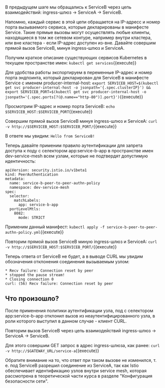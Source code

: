В предыдущем шаге мы обращались к ServiceB через цепь взаимодействий: ingress-шлюз -> ServiceA -> ServiceB.

Напомню, каждый сервис в этой цепи обращается на IP-адресс и номер порта вызываемого сервиса, которые декларированы в манифесте Service. Такие прямые вызовы могут осуществлять любые клиенты, находящиеся в том же сетевом контуре, например внутри кластера, или вне кластера - если IP-адрес доступен из-вне.
Давайте совершим прямой вызов ServiceB, минуя ingress-шлюз и ServiceA.

Получим краткое описание существующих сервисов Kubernetes в текущем пространстве имен:
`kubectl get services`{{execute}}

Для удобства работы экспортируем в переменные IP-адрес и номер порта эндпоинта, который декларирован для ServiceB в манифесте Service с именем producer-internal-host:
`export SERVICEB_HOST=$(kubectl get svc producer-internal-host -o jsonpath='{.spec.clusterIP}') && export SERVICEB_PORT=$(kubectl get svc producer-internal-host -o jsonpath='{.spec.ports[?(@.name=="http-80")].port}')`{{execute}}

Просмотрим IP-адрес и номер порта ServiceB:
`echo $SERVICEB_HOST:$SERVICEB_PORT`{{execute}}

Совершим прямой вызов ServiceB минуя ingress-шлюз и ServiceA:
`curl -v http://$SERVICEB_HOST:$SERVICEB_PORT/`{{execute}}

В ответе мы увидим:
`Hello from ServiceB!`

Теперь давайте применим правило аутентификации для запрета доступа к поду с селектором app:service-b-app в пространстве имен dev-service-mesh всем узлам, которые не подтвердят допустимую идентичность:

```
apiVersion: security.istio.io/v1beta1
kind: PeerAuthentication
metadata:
  name: service-b-peer-to-peer-authn-policy
  namespace: dev-service-mesh
spec:
  selector:
    matchLabels:
      app: service-b-app
  portLevelMtls:
    8082:
      mode: STRICT
```
Применим данный манифест:
`kubectl apply -f service-b-peer-to-peer-authn-policy.yml`{{execute}}

Повторим прямой вызов ServiceB миную ingress-шлюз и ServiceA:
`curl -v http://$SERVICEB_HOST:$SERVICEB_PORT/`{{execute}}

Теперь ответа от ServiceB не будет, а в выводе CURL мы увидим обозначения отклонения соединения вызываемым узлом:
```
* Recv failure: Connection reset by peer
* stopped the pause stream!
* Closing connection 0
curl: (56) Recv failure: Connection reset by peer
```

## Что произошло?

После применения политики аутентификации узла, под с селектором app:service-b-app отклонил вызов из неаутентифицированного узла, в роли которого выступил в данном случае - клиент CURL.

Повторим вызов ServiceB через цепь взаимодействий ingress-шлюз -> ServiceA -> ServiceB.

Для этого совершим GET запрос в адрес ingress-шлюза, как ранее:
`curl -v http://$GATEWAY_URL/service-a`{{execute}}

Обратите внимание на то, что ответ при таком вызове не изменился, т. е. под ServiceB разрешил соединение из ServiceA, так как Istio обеспечивает идентификацию узлов внутри service mesh, которая рассмотрена в теоретической части курса в разделе "Конфигурация безопасности сети".